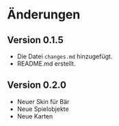 # Änderungen

## Version 0.1.5

- Die Datei `changes.md` hinzugefügt.
- README.md erstellt.

## Version 0.2.0

- Neuer Skin für Bär
- Neue Spielobjekte
- Neue Karten

